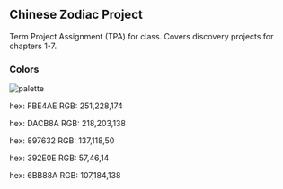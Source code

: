 ## Chinese Zodiac Project

Term Project Assignment (TPA) for class. Covers discovery projects
for chapters 1-7.

### Colors

![palette](https://github.com/rothgar/msit570/raw/master/ChineseZodiac/images/color-palette.png)

hex: FBE4AE
RGB: 251,228,174

hex: DACB8A
RGB: 218,203,138

hex: 897632
RGB: 137,118,50

hex: 392E0E
RGB: 57,46,14

hex: 6BB88A
RGB: 107,184,138

